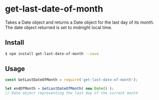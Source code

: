 # get-last-date-of-month

Takes a Date object and returns a Date object for the last day of its month. The date object returned is set to midnight local time.

## Install

```sh
$ npm install get-last-date-of-month --save
```

## Usage

```js
const GetLastDateOfMonth = require('get-last-date-of-month');

let endOfMonth = GetLastDateOfMonth( new Date() );
// Date object representing the last day of the current month
```
